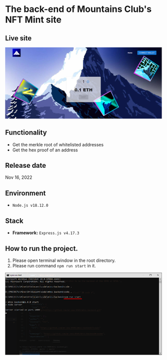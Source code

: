 # The back-end of Mountains Club's NFT Mint site

## Live site
[![Live site](readme_images/guide-site.png)](https://mintmountainsclub.ch)

## Functionality
- Get the merkle root of whitelisted addresses
- Get the hex proof of an address


## Release date
Nov 16, 2022

## Environment
- `Node.js v18.12.0`

## Stack
- **Framework:** `Express.js v4.17.3`

## How to run the project.
1. Please open terminal window in the root directory.
2. Please run command `npm run start` in it.

![guide-terminal](readme_images/guide-terminal.png)